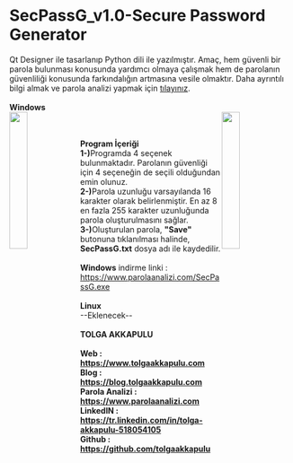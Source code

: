 # SecPassG_v1.0-Secure Password Generator
Qt Designer ile tasarlanıp Python dili ile yazılmıştır. Amaç, hem güvenli bir parola bulunması konusunda yardımcı olmaya çalışmak hem de parolanın güvenliliği konusunda farkındalığın artmasına vesile olmaktır. Daha ayrıntılı bilgi almak ve parola analizi yapmak için <a href="https://www.parolaanalizi.com" target="_blank">tılayınız</a>.
<br><br>
<b> Windows</b><br>
<img src="https://www.parolaanalizi.com/images/SecPassG/1.png" style="float:left" width="25%">
<img src="https://www.parolaanalizi.com/images/SecPassG/2.png" style="float:right" width="25%">

<br><br>
<b>Program İçeriği</b><br>
<b>1-)</b>Programda 4 seçenek bulunmaktadır. Parolanın güvenliği için 4 seçeneğin de seçili olduğundan emin olunuz. <br>
<b>2-)</b>Parola uzunluğu varsayılanda 16 karakter olarak belirlenmiştir. En az 8 en fazla 255 karakter uzunluğunda parola oluşturulmasını sağlar.<br>
<b>3-)</b>Oluşturulan parola, <b>"Save"</b> butonuna tıklanılması halinde, <b>SecPassG.txt</b> dosya adı ile kaydedilir.
<br><br><b>Windows</b> indirme linki : https://www.parolaanalizi.com/SecPassG.exe
<br><br>
<b>Linux</b><br>
--Eklenecek--<br><br>
<b>TOLGA AKKAPULU<br><br>
Web             : https://www.tolgaakkapulu.com<br>
Blog            : https://blog.tolgaakkapulu.com<br>
Parola Analizi  : https://www.parolaanalizi.com<br>
LinkedIN        : https://tr.linkedin.com/in/tolga-akkapulu-518054105<br>
Github          : https://github.com/tolgaakkapulu</b>
